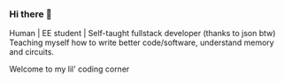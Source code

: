 ### Hi there 👋

Human | EE student | Self-taught fullstack developer (thanks to json btw)<br>
Teaching myself how to write better code/software, understand memory and circuits.<br>

Welcome to my lil' coding corner
